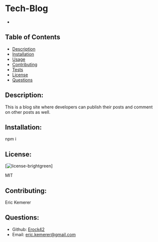 # Tech-Blog

  -

  ## Table of Contents 
  - [Description](#description)
  - [Installation](#installation)
  - [Usage](#usage)
  - [Contributing](#contributing)
  - [Tests](#tests)
  - [License](#license)
  - [Questions](#questions)

  ## Description:

  This is a blog site where developers can publish their posts and comment on other posts as well.

  ## Installation:

  npm i

  ## License:

  [![license](https://img.shields.io/badge/license-MIT.svg)-brightgreen]

  MIT

  ## Contributing:

  Eric Kemerer

  ## Questions:

  - Github: [Erock42](https://github.com/Erock42)
  - Email: eric.kemerer@gmail.com 